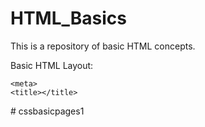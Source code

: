 # HTML_Basics
This is a repository of basic HTML concepts.

Basic HTML Layout:

<!DOCTYPE html>
<html>

<head>
        
    <meta>
    <title></title>
    
</head>
    
<body>

</body>
    
</html># cssbasicpages1
